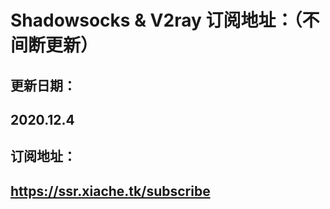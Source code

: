 # Shadowsocks & V2ray 订阅地址：（不间断更新）
## 更新日期：
## 2020.12.4
## 订阅地址：
## https://ssr.xiache.tk/subscribe
